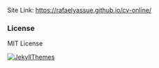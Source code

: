
Site Link: https://rafaelyassue.github.io/cv-online/


### License
MIT License

[![JekyllThemes](https://img.shields.io/badge/featured%20on-JekyllThemes-red.svg)](https://jekyll-themes.com)
